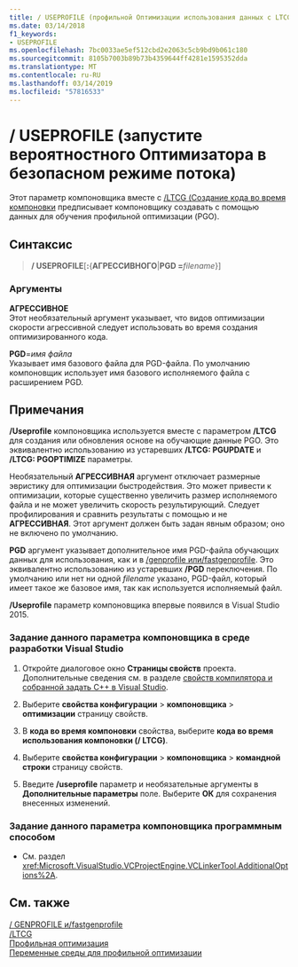```yaml
---
title: / USEPROFILE (профильной Оптимизации использования данных с LTCG)
ms.date: 03/14/2018
f1_keywords:
- USEPROFILE
ms.openlocfilehash: 7bc0033ae5ef512cbd2e2063c5cb9bd9b061c180
ms.sourcegitcommit: 8105b7003b89b73b4359644ff4281e1595352dda
ms.translationtype: MT
ms.contentlocale: ru-RU
ms.lasthandoff: 03/14/2019
ms.locfileid: "57816533"
---
```

# <a name="useprofile-run-pgo-in-thread-safe-mode"></a>/ USEPROFILE (запустите вероятностного Оптимизатора в безопасном режиме потока)

Этот параметр компоновщика вместе с [/LTCG (Создание кода во время компоновки](ltcg-link-time-code-generation.md) предписывает компоновщику создавать с помощью данных для обучения профильной оптимизации (PGO).

## <a name="syntax"></a>Синтаксис

> **/ USEPROFILE**[**:**{**АГРЕССИВНОГО**|**PGD =**_filename_}]

### <a name="arguments"></a>Аргументы

**АГРЕССИВНОЕ**<br/>
Этот необязательный аргумент указывает, что видов оптимизации скорости агрессивной следует использовать во время создания оптимизированного кода.

**PGD**=*имя файла*<br/>
Указывает имя базового файла для PGD-файла. По умолчанию компоновщик использует имя базового исполняемого файла с расширением PGD.

## <a name="remarks"></a>Примечания

**/Useprofile** компоновщика используется вместе с параметром **/LTCG** для создания или обновления основе на обучающие данные PGO. Это эквивалентно использованию из устаревших **/LTCG: PGUPDATE** и **/LTCG: PGOPTIMIZE** параметры.

Необязательный **АГРЕССИВНАЯ** аргумент отключает размерные эвристику для оптимизации быстродействия. Это может привести к оптимизации, которые существенно увеличить размер исполняемого файла и не может увеличить скорость результирующий. Следует профилирования и сравнить результаты с помощью и не **АГРЕССИВНАЯ**. Этот аргумент должен быть задан явным образом; оно не включено по умолчанию.

**PGD** аргумент указывает дополнительное имя PGD-файла обучающих данных для использования, как и в [/genprofile или/fastgenprofile](genprofile-fastgenprofile-generate-profiling-instrumented-build.md). Это эквивалентно использованию из устаревших **/PGD** переключения. По умолчанию или нет ни одной *filename* указано, PGD-файл, который имеет такое же базовое имя, так как используется исполняемый файл.

**/Useprofile** параметр компоновщика впервые появился в Visual Studio 2015.

### <a name="to-set-this-linker-option-in-the-visual-studio-development-environment"></a>Задание данного параметра компоновщика в среде разработки Visual Studio

1. Откройте диалоговое окно **Страницы свойств** проекта. Дополнительные сведения см. в разделе [свойств компилятора и собранной задать C++ в Visual Studio](../working-with-project-properties.md).

1. Выберите **свойства конфигурации** > **компоновщика** > **оптимизации** страницу свойств.

1. В **кода во время компоновки** свойства, выберите **кода во время использования компоновки (/ LTCG)**.

1. Выберите **свойства конфигурации** > **компоновщика** > **командной строки** страницу свойств.

1. Введите **/useprofile** параметр и необязательные аргументы в **Дополнительные параметры** поле. Выберите **ОК** для сохранения внесенных изменений.

### <a name="to-set-this-linker-option-programmatically"></a>Задание данного параметра компоновщика программным способом

- См. раздел <xref:Microsoft.VisualStudio.VCProjectEngine.VCLinkerTool.AdditionalOptions%2A>.

## <a name="see-also"></a>См. также

[/ GENPROFILE и/fastgenprofile](genprofile-fastgenprofile-generate-profiling-instrumented-build.md)<br/>
[/LTCG](ltcg-link-time-code-generation.md)<br/>
[Профильная оптимизация](../profile-guided-optimizations.md)<br/>
[Переменные среды для профильной оптимизации](../environment-variables-for-profile-guided-optimizations.md)<br/>
